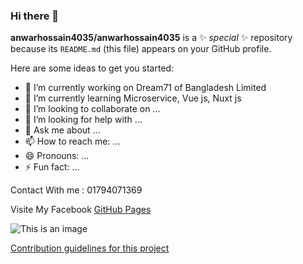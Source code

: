 ### Hi there 👋


**anwarhossain4035/anwarhossain4035** is a ✨ _special_ ✨ repository because its `README.md` (this file) appears on your GitHub profile.

Here are some ideas to get you started:

- 🔭 I’m currently working on Dream71 of Bangladesh Limited
- 🌱 I’m currently learning Microservice, Vue js, Nuxt js
- 👯 I’m looking to collaborate on ...
- 🤔 I’m looking for help with ...
- 💬 Ask me about ...
- 📫 How to reach me: ...
- 😄 Pronouns: ...
- ⚡ Fun fact: ...


Contact With me : 01794071369

Visite My Facebook [GitHub Pages](https://www.facebook.com/anwar4035/)

![This is an image](https://myoctocat.com/assets/images/base-octocat.svg)

[Contribution guidelines for this project](docs/CONTRIBUTING.md)



